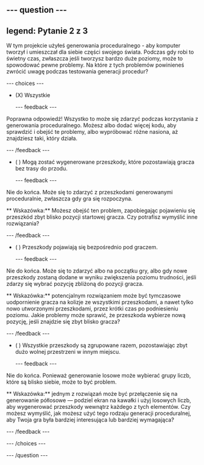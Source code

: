 --- question ---
---
legend: Pytanie 2 z 3
---

W tym projekcie użyłeś generowania proceduralnego - aby komputer tworzył i umieszczał dla siebie części swojego świata. Podczas gdy robi to świetny czas, zwłaszcza jeśli tworzysz bardzo duże poziomy, może to spowodować pewne problemy. Na które z tych problemów powinieneś zwrócić uwagę podczas testowania generacji procedur?

--- choices ---

- (X) Wszystkie

  --- feedback ---

Poprawna odpowiedź! Wszystko to może się zdarzyć podczas korzystania z generowania proceduralnego. Możesz albo dodać więcej kodu, aby sprawdzić i obejść te problemy, albo wypróbować różne nasiona, aż znajdziesz taki, który działa.

  --- /feedback ---

- ( ) Mogą zostać wygenerowane przeszkody, które pozostawiają gracza bez trasy do przodu.

  --- feedback ---

Nie do końca. Może się to zdarzyć z przeszkodami generowanymi proceduralnie, zwłaszcza gdy gra się rozpoczyna.


** Wskazówka:** Możesz obejść ten problem, zapobiegając pojawieniu się przeszkód zbyt blisko pozycji startowej gracza. Czy potrafisz wymyślić inne rozwiązania?

  --- /feedback ---

- ( ) Przeszkody pojawiają się bezpośrednio pod graczem.

  --- feedback ---

Nie do końca. Może się to zdarzyć albo na początku gry, albo gdy nowe przeszkody zostaną dodane w wyniku zwiększenia poziomu trudności, jeśli zdarzy się wybrać pozycję zbliżoną do pozycji gracza.


** Wskazówka:** potencjalnym rozwiązaniem może być tymczasowe uodpornienie gracza na kolizje ze wszystkimi przeszkodami, a nawet tylko nowo utworzonymi przeszkodami, przez krótki czas po podniesieniu poziomu. Jakie problemy może sprawić, że przeszkoda wybierze nową pozycję, jeśli znajdzie się zbyt blisko gracza?

  --- /feedback ---

- ( ) Wszystkie przeszkody są zgrupowane razem, pozostawiając zbyt dużo wolnej przestrzeni w innym miejscu.

  --- feedback ---

Nie do końca. Ponieważ generowanie losowe może wybierać grupy liczb, które są blisko siebie, może to być problem.


** Wskazówka:** jednym z rozwiązań może być przełączenie się na generowanie półlosowe — podziel ekran na kawałki i użyj losowych liczb, aby wygenerować przeszkody wewnątrz każdego z tych elementów. Czy możesz wymyślić, jak możesz użyć tego rodzaju generacji proceduralnej, aby Twoja gra była bardziej interesująca lub bardziej wymagająca?

  --- /feedback ---

--- /choices ---

--- /question ---
